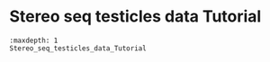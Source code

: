 # Stereo seq testicles data Tutorial

```{toctree}
:maxdepth: 1
Stereo_seq_testicles_data_Tutorial
```
